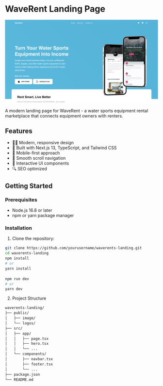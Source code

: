 # WaveRent Landing Page

![WaveRent Landing Page](public/image/screenshot.png)

A modern landing page for WaveRent - a water sports equipment rental marketplace that connects equipment owners with renters.

## Features

- 🏄‍♂️ Modern, responsive design
- 🎨 Built with Next.js 13, TypeScript, and Tailwind CSS
- 📱 Mobile-first approach
- 🎯 Smooth scroll navigation
- 💫 Interactive UI components
- 🔍 SEO optimized

## Getting Started

### Prerequisites

- Node.js 16.8 or later
- npm or yarn package manager

### Installation

1. Clone the repository:
```bash
git clone https://github.com/yourusername/waverents-landing.git
cd waverents-landing
npm install
# or
yarn install

npm run dev
# or
yarn dev
```

2. Project Structure
```bash
waverents-landing/
├── public/
│   ├── image/
│   └── logos/
├── src/
│   ├── app/
│   │   ├── page.tsx
│   │   ├── hero.tsx
│   │   └── ...
│   └── components/
│       ├── navbar.tsx
│       ├── footer.tsx
│       └── ...
├── package.json
└── README.md
```